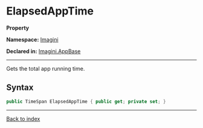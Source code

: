 # ElapsedAppTime

**Property**

**Namespace:** [Imagini](Imagini.md)

**Declared in:** [Imagini.AppBase](Imagini.AppBase.md)

------



Gets the total app running time.


## Syntax

```csharp
public TimeSpan ElapsedAppTime { public get; private set; }
```

------

[Back to index](index.md)